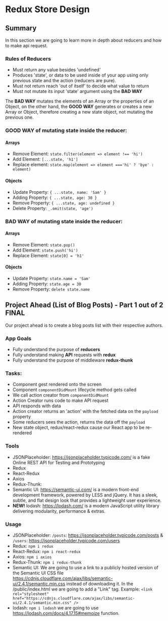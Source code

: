 # Redux Store Design 

## Summary
In this section we are going to learn more in depth about reducers and how to make api request.


### Rules of Reducers
- Must return any value besides 'undefined'
- Produces 'state', or data to be used inside of your app using only previous state and the action (reducers are pure).
- Must not return reach 'out of itself' to decide what value to return
- Must not mutate its input 'state' argument using the **BAD WAY**

The **BAD WAY** mutates the elements of an Array or the properties of an Object, on the other hand, the **GOOD WAY** generates or creates a new Array or Object, therefore creating a new state object, not mutating the previous one.

### **GOOD WAY** of mutating state inside the reducer:
#### Arrays
- Remove Element: `state.filter(element => element !== 'hi')`
- Add Element: `[...state, 'h1']`
- Replace element: `state.map(element => element ==='hi' ? 'bye' : element)`
#### Objects
- Update Property: `{ ...state, name: 'Sam' }`
- Adding Property: `{ ...state, age: 30 }`
- Remove Property: `{ ...state, age: undefined }`
- Delete Property: `_.omit(state, 'age')`

### **BAD WAY** of mutating state inside the reducer:
#### Arrays
- Remove Element: `state.pop()`
- Add Element: `state.push('hi')`
- Replace Element: `state[0] = 'h1'`
#### Objects
- Update Property: `state.name = 'Sam'`
- Adding Property: `state.age = 30`
- Remove Property: `delete state.name`


## Project Ahead (List of Blog Posts) - Part 1 out of 2 FINAL
Our project ahead is to create a blog posts list with their respective authors.

### App Goals
- Fully understand the purpose of **reducers**
- Fully understand making **API** requests with **redux**
- Fully understand the purpose of middleware **redux-thunk**

### Tasks:
- Component gest rendered onto the screen
- Component `componentDidMount` lifecycle method gets called
- We call action creator from `componentDidMount`
- Action Creator runs code to make API request
- API responds with data
- Action creator returns an 'action' with the fetched data on the `payload` property
- Some reducers sees the action, returns the data off the `payload`
- New state object, redux/react-redux cause our React app to be re-rendered

### Tools
- JSONPlaceholder: https://jsonplaceholder.typicode.com/ is a fake Online REST API for Testing and Prototyping
- Redux
- React-Redux 
- Axios
- Redux-Thunk: 
- Semantic UI: https://semantic-ui.com/ is a modern front-end development framework, powered by LESS and jQuery. It has a sleek, subtle, and flat design look that provides a lightweight user experience.
- **NEW!** lodash: https://lodash.com/ is a modern JavaScript utility library delivering modularity, performance & extras.


### Usage
- JSONPlaceholder: `/posts`: https://jsonplaceholder.typicode.com/posts & `/users`: https://jsonplaceholder.typicode.com/users
- Redux: `npm i redux`
- React-Redux: `npm i react-redux`
- Axios: `npm i axios`
- Redux-Thunk: `npm i redux-thunk`
- Semantic UI: We are going to use a link to a publicly hosted version of the Semantic UI CSS file https://cdnjs.cloudflare.com/ajax/libs/semantic-ui/2.4.1/semantic.min.css instead of downloading it. In the /public/index.html we are going to add a "Link" tag. Example: `<link rel="stylesheet" href="https://cdnjs.cloudflare.com/ajax/libs/semantic-ui/2.4.1/semantic.min.css" />`
- lodash: `npm i lodash` we are going to use https://lodash.com/docs/4.17.15#memoize function.
